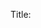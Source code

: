 Title: <title>

Tags: <tags>

Link: <link>

Seq: <seq>

Date: <date>

Date Added: <dateadded>

Capture Date: <folder>

Body: 

